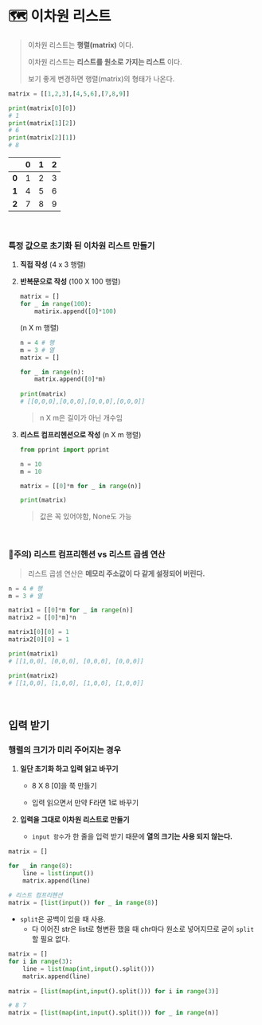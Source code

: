 # 🗺 이차원 리스트

> 이차원 리스트는 **행렬(matrix)** 이다.
>
> 이차원 리스트는 **리스트를 원소로 가지는 리스트** 이다.
>
> 보기 좋게 변경하면 행렬(matrix)의 형태가 나온다.

```python
matrix = [[1,2,3],[4,5,6],[7,8,9]]

print(matrix[0][0])
# 1
print(matrix[1][2])
# 6
print(matrix[2][1])
# 8
```

|       | 0    | 1    | 2    |
| ----- | ---- | ---- | ---- |
| **0** | 1    | 2    | 3    |
| **1** | 4    | 5    | 6    |
| **2** | 7    | 8    | 9    |

<br>

### 특정 값으로 초기화 된 이차원 리스트 만들기

1. **직접 작성** (4 x 3 행렬)

2. **반복문으로 작성** (100 X 100 행렬)

   ```python
   matrix = []
   for _ in range(100):
       matirix.append([0]*100)
   ```

   (n X m 행렬)

   ```python
   n = 4 # 행
   m = 3 # 열
   matrix = []
   
   for _ in range(n):
       matrix.append([0]*m)
       
   print(matrix)
   # [[0,0,0],[0,0,0],[0,0,0],[0,0,0]]
   ```

   > n X m은 길이가 아닌 개수임

3. **리스트 컴프리헨션으로 작성** (n X m 행렬)

   ```python
   from pprint import pprint
   
   n = 10
   m = 10
   
   matrix = [[0]*m for _ in range(n)]
   
   print(matrix)
   ```

   > 값은 꼭 있어야함, None도 가능

<br>

### 🚨주의) 리스트 컴프리헨션 vs 리스트 곱셈 연산

> 리스트 곱셈 연산은 **메모리 주소값이 다 같게 설정되어 버린다.**

```python
n = 4 # 행
m = 3 # 열

matrix1 = [[0]*m for _ in range(n)]
matrix2 = [[0]*m]*n

matrix1[0][0] = 1
matrix2[0][0] = 1

print(matrix1)
# [[1,0,0], [0,0,0], [0,0,0], [0,0,0]]

print(matrix2)
# [[1,0,0], [1,0,0], [1,0,0], [1,0,0]]
```

<br>

## 입력 받기

### 행렬의 크기가 미리 주어지는 경우

1. **일단 초기화 하고 입력 읽고 바꾸기**
   - 8 X 8 [0]을 쭉 만들기
   
   - 입력 읽으면서 만약 F라면 1로 바꾸기
   
2. **입력을 그대로 이차원 리스트로 만들기**
   - `input 함수`가 한 줄을 입력 받기 때문에 **열의 크기는 사용 되지 않는다.**

```python
matrix = []

for _ in range(8):
    line = list(input())
    matrix.append(line)
    
# 리스트 컴프리헨션
matrix = [list(input()) for _ in range(8)]
```

- `split`은 공백이 있을 때 사용.
  - 다 이어진 str은 list로 형변환 했을 때 chr마다 원소로 넣어지므로 굳이 `split`할 필요 없다.

```python
matrix = []
for i in range(3):
    line = list(map(int,input().split()))
    matrix.append(line)
    
matrix = [list(map(int,input().split())) for i in range(3)]

# 8 7
matrix = [list(map(int,input().split())) for _ in range(n)]
```